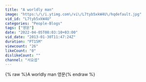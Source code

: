 ```yaml
---
title: "A worldly man"
image: "https:\/\/i.ytimg.com\/vi\/L7tyb5xkW4U\/hqdefault.jpg"
vid_id: "L7tyb5xkW4U"
categories: "People-Blogs"
tags: ["영문"]
date: "2022-04-05T08:03:10+03:00"
vid_date: "2013-01-30T11:47:24Z"
duration: "PT15M"
viewcount: "26"
likeCount: "0"
dislikeCount: ""
channel: "서요셉"
---
```

{% raw %}A worldly man 영문{% endraw %}
